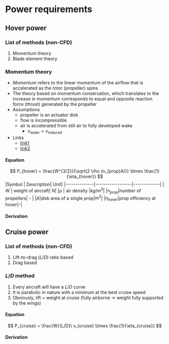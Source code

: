 # Power requirements
## Hover power
### List of methods (non-CFD)
1. Momentum theory
2. Blade element theory

### Momentum theory
- *Momentum* refers to the linear momentum of the airflow that is accelerated as the rotor (propeller) spins
- The theory based on momentum conservation, which translates to the increase in momentum corresponds to equal and opposite reaction force (thrust) generated by the propeller
- Assumptions
	- propeller is an actuator disk
	- flow is incompressible
	- air is accelerated from still air to fully developed wake
		- $v_{wake} = v_{induced}$
- Links
	- [link1](https://www.spinningwing.com/the-helicopter/momentum-theory#:~:text=This%20allows%20us%20to%20compute,%CF%81%20v%201%203%20A%20.%20.)
	- [link2](https://aerodynamics4students.com/aircraft-performance/rotor_momentum_analysis.php)
#### Equation
$$
P_{hover} = \frac{W^{3/2}}{\sqrt{2 \rho (n_{prop}A)}} \times \frac{1}{\eta_{hover}}
$$
|Symbol           | Description|           Unit|
|--------------|------------------|-------------|
| $W$                 | weight of aircraft| $N$|
|$\rho$            | air density            |$kg/m^3$|
|$n_{prop}$|number of propellers| - |
|$A$|disk area of a single prop|$m^2$|
|$\eta_{hover}$|prop efficiency at hover|-|

#### Derivation


## Cruise power

### List of methods (non-CFD)
1. Lift-to-drag ($L/D$) ratio based
2. Drag based

### $L/D$ method
1. Every aircraft will have a $L/D$ curve
2. It is parabolic in nature with a minimum at the best cruise speed
3. Obviously, lift = weight at cruise (fully airborne $\rightarrow$ weight fully supported by the wings)

#### Equation
$$
P_{cruise} = \frac{W}{L/D}\ v_{cruise} \times \frac{1}{\eta_{cruise}}
$$

#### Derivation